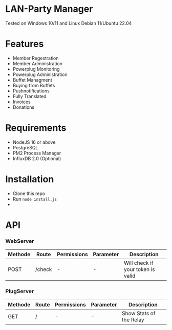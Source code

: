 # LAN-Party Manager
Tested on Windows 10/11 and Linux Debian 11/Ubuntu 22.04

# Features
- Member Regestration
- Member Administration
- Powerplug Monitoring
- Powerplug Administration
- Buffet Managment
- Buying from Buffets
- Pushnotifications
- Fully Translated
- Invoices
- Donations

# Requirements
- NodeJS 16 or above
- PostgreSQL
- PM2 Process Manager
- InfluxDB 2.0 (Optional)

# Installation
- Clone this repo
- Run `node install.js`
- 
# API

### WebServer
| Methode | Route | Permissions | Parameter | Description |
| ------------- | ------------- | ------------- | ------------- | ------------- |
| POST | /check | - | - | Will check if your token is valid |

### PlugServer
| Methode | Route | Permissions | Parameter | Description |
| ------------- | ------------- | ------------- | ------------- | ------------- |
| GET | / | - | - | Show Stats of the Relay |
